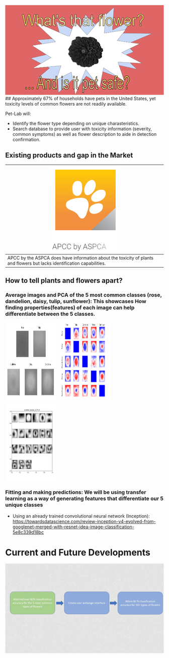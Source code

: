 <img src="Title_1.png" alt="hi" class="inline"/>
## Approximately 67% of households have pets in the United States, yet toxicity levels of common flowers are not readily available. 

Pet-Lab will:
- Identify the flower type depending on unique charasteristics.
- Search database to provide user with toxicity information (severity, common symptoms) as well as flower description to aide in detection confirmation.


## Existing products and gap in the Market

| <img src="apcc.PNG" alt="hi" class="inline"/>        |
| -------------- |
| APCC by the ASPCA does have information about the toxicity of plants and flowers but lacks identification capabilities.   |


## How to tell plants and flowers apart?



### Average images and PCA of the 5 most common classes (rose, dandelion, daisy, tulip, sunflower): This showcases How finding properties(features) of each image can help differentiate between the 5 classes.
      
 <p float="left">
  <img src="Averages.png" width="33%"  height="250"/>
  <img src="contrast_small.png" width="33%" height="250" /> 
  <img src="dandelion_Eigenstate-1.png" width="33%" height="250"/>
</p>


### Fitting and making predictions: We will be using transfer learning as a way of generating features that differentiate our 5 unique classes

- Using an already trained convolutional neural network (Inception):
https://towardsdatascience.com/review-inception-v4-evolved-from-googlenet-merged-with-resnet-idea-image-classification-5e8c339d18bc


# Current and Future Developments
<img src="Presentation 3.jpg" />


